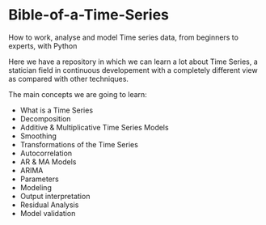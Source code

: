 # Bible-of-a-Time-Series
How to work, analyse and model Time series data, from beginners to experts, with Python

Here we have a repository in which we can learn a lot about Time Series, a statician field in continuous developement with a completely different view as compared with other techniques.

The main concepts we are going to learn:

 - What is a Time Series
 - Decomposition
 - Additive & Multiplicative Time Series Models
 - Smoothing
 - Transformations of the Time Series
 - Autocorrelation
 - AR & MA Models
 - ARIMA
 - Parameters
 - Modeling
 - Output interpretation
 - Residual Analysis
 - Model validation
